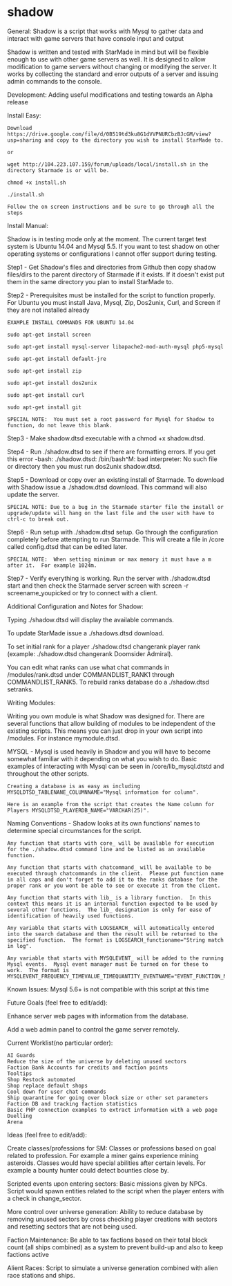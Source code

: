 shadow
======

General:
Shadow is a script that works with Mysql to gather data and interact with game servers that have console input and output

Shadow is written and tested with StarMade in mind but will be flexible enough to use with other game servers as well.  It is designed to allow modification to game servers without changing or modifying the server.  It works by collecting the standard and error outputs of a server and issuing admin commands to the console.


Development:
Adding useful modifications and testing towards an Alpha release

Install Easy:

	Download https://drive.google.com/file/d/0B519td3ku8G1dVVPNURCbzBJcGM/view?usp=sharing and copy to the directory you wish to install StarMade to.
	
	or
	
	wget http://104.223.107.159/forum/uploads/local/install.sh in the directory Starmade is or will be.
	
	chmod +x install.sh
	
	./install.sh
	
	Follow the on screen instructions and be sure to go through all the steps
	

Install Manual:

Shadow is in testing mode only at the moment.  The current target test system is Ubuntu 14.04 and Mysql 5.5.  If you want to test shadow on other operating systems or configurations I cannot offer support during testing.  

Step1 - Get Shadow's files and directories from Github then copy shadow files/dirs to the parent directory of Starmade if it exists.  If it doesn't exist put them in the same directory you plan to install StarMade to.

Step2 - Prerequisites must be installed for the script to function properly.  For Ubuntu you must install Java, Mysql, Zip, Dos2unix, Curl, and Screen if they are not installed already 
	
	EXAMPLE INSTALL COMMANDS FOR UBUNTU 14.04
	
	sudo apt-get install screen
	
	sudo apt-get install mysql-server libapache2-mod-auth-mysql php5-mysql
	
	sudo apt-get install default-jre
	
	sudo apt-get install zip
	
	sudo apt-get install dos2unix
	
	sudo apt-get install curl
	
	sudo apt-get install git
	
	SPECIAL NOTE:  You must set a root password for Mysql for Shadow to function, do not leave this blank.
	
Step3 - Make shadow.dtsd executable with a chmod +x shadow.dtsd.

Step4 - Run ./shadow.dtsd to see if there are formatting errors.  If you get this error -bash: ./shadow.dtsd: /bin/bash^M: bad interpreter: No such file or directory then you must run dos2unix shadow.dtsd.

Step5 - Download or copy over an existing install of Starmade.  To download with Shadow issue a ./shadow.dtsd download.  This command will also update the server.  

	SPECIAL NOTE: Due to a bug in the Starmade starter file the install or upgrade/update will hang on the last file and the user with have to ctrl-c to break out.
	
Step6 - Run setup with ./shadow.dtsd setup.  Go through the configuration completely before attempting to run Starmade.  This will create a file in /core called config.dtsd that can be edited later.

	SPECIAL NOTE:  When setting minimum or max memory it must have a m after it.  For example 1024m.

Step7 - Verify everything is working.  Run the server with ./shadow.dtsd start and then check the Starmade server screen with screen -r screename_youpicked or try to connect with a client.

Additional Configuration and Notes for Shadow:

Typing ./shadow.dtsd will display the available commands.

To update StarMade issue a ./shadows.dtsd download.

To set initial rank for a player ./shadow.dtsd changerank player rank (example: ./shadow.dtsd changerank Doomsider Admiral).

You can edit what ranks can use what chat commands in /modules/rank.dtsd under COMMANDLIST_RANK1 through COMMANDLIST_RANK5.  To rebuild ranks database do a ./shadow.dtsd setranks.

Writing Modules:

Writing you own module is what Shadow was designed for.  There are several functions that allow building of modules to be independent of the existing scripts.  This means you can just drop in your own script into /modules.  For instance mymodule.dtsd.

MYSQL - Mysql is used heavily in Shadow and you will have to become somewhat familiar with it depending on what you wish to do.  Basic examples of interacting with Mysql can be seen in /core/lib_mysql.dtstd and throughout the other scripts.
	
	Creating a database is as easy as including MYSQLDTSD_TABLENANE_COLUMNNAME="Mysql information for column".  
	
	Here is an example from the script that creates the Name column for Players MYSQLDTSD_PLAYERDB_NAME="VARCHAR(25)".

Naming Conventions - Shadow looks at its own functions' names to determine special circumstances for the script.
	
	Any function that starts with core_ will be available for execution for the ./shadow.dtsd command line and be listed as an available function.  
	
	Any function that starts with chatcommand_ will be available to be executed through chatcommands in the client.  Please put function name in all caps and don't forget to add it to the ranks database for the proper rank or you wont be able to see or execute it from the client.
	
	Any function that starts with lib_ is a library function.  In this context this means it is an internal function expected to be used by several other functions.  The lib_ designation is only for ease of identification of heavily used functions.
	
	Any variable that starts with LOGSEARCH_ will automatically entered into the search database and then the result will be returned to the specified function.  The format is LOGSEARCH_functioname="String match in log".

	Any variable that starts with MYSQLEVENT_ will be added to the running Mysql events.  Mysql event manager must be turned on for these to work.  The format is MYSQLEVENT_FREQUENCY_TIMEVALUE_TIMEQUANTITY_EVENTNAME="EVENT_FUNCTION_NAME".
	

Known Issues:
	Mysql 5.6+ is not compatible with this script at this time
	
Future Goals (feel free to edit/add):

Enhance server web pages with information from the database.

Add a web admin panel to control the game server remotely.

Current Worklist(no particular order):
	
	AI Guards
	Reduce the size of the universe by deleting unused sectors
	Faction Bank Accounts for credits and faction points
	Tooltips
	Shop Restock automated
	Shop replace default shops
	Cool down for user chat commands
	Ship quarantine for going over block size or other set parameters
	Faction DB and tracking faction statistics
	Basic PHP connection examples to extract information with a web page
	Duelling
	Arena

Ideas (feel free to edit/add):

Create classes/professions for SM:
Classes or professions based on goal related to profession.  For example a miner gains experience mining asteroids.  Classes would have special abilities after certain levels.  For example a bounty hunter could detect bounties close by.

Scripted events upon entering sectors:
Basic missions given by NPCs.  Script would spawn entities related to the script when the player enters with a check in change_sector.

More control over universe generation:
Ability to reduce database by removing unused sectors by cross checking player creations with sectors and resetting sectors that are not being used.

Faction Maintenance:
Be able to tax factions based on their total block count (all ships combined) as a system to prevent build-up and also to keep factions active

Alient Races:
Script to simulate a universe generation combined with alien race stations and ships.
